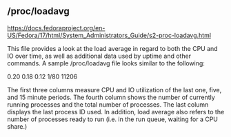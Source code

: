 
## /proc/loadavg

https://docs.fedoraproject.org/en-US/Fedora/17/html/System_Administrators_Guide/s2-proc-loadavg.html


This file provides a look at the load average in regard to both the CPU and IO
over time, as well as additional data used by uptime and other commands. A
sample /proc/loadavg file looks similar to the following:

0.20 0.18 0.12 1/80 11206

The first three columns measure CPU and IO utilization of the last one, five,
and 15 minute periods. The fourth column shows the number of currently running
processes and the total number of processes. The last column displays the last
process ID used.  In addition, load average also refers to the number of
processes ready to run (i.e. in the run queue, waiting for a CPU share.)



